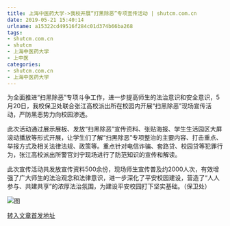 ```yaml
---
title: 上海中医药大学->我校开展“打黑除恶”专项宣传活动 | shutcm.com.cn
date: 2019-05-21 15:40:14
urlname: a15322cd49516f284c01d374b66ba268
tags: 
- shutcm.com.cn
- shutcm
- 上海中医药大学
- 上中医
categories:
- shutcm.com.cn
- 上海中医药大学
---
```



为全面推进“扫黑除恶”专项斗争工作，进一步提高师生的法治意识和安全意识，5月20日，我校保卫处联合张江高校派出所在校园内开展“扫黑除恶”现场宣传活动，严防黑恶势力向校园渗透。

此次活动通过展示展板、发放“扫黑除恶”宣传资料、张贴海报、学生生活园区大屏滚动播放等形式开展，让学生们了解“扫黑除恶”专项整治的主要内容、打击重点、举报方式及相关法律法规、政策等。重点针对电信诈骗、套路贷、校园贷等犯罪行为，张江高校派出所警官刘宁现场进行了防范知识的宣传和解读。

此次宣传活动共发放宣传资料500余份，现场师生宣传普及约2000人次，有效增强了广大师生的法治观念和法律意识，进一步深化了平安校园建设，营造了“人人参与、共建共享”的浓厚法治氛围，为建设平安校园打下坚实基础。（保卫处）



![图](http://www.shutcm.edu.cn/_upload/article/images/44/cf/e66355df46d1995d49c60e517a4d/a256f4ea-d949-4c20-878c-0cbe9ea0f69a.jpg)

[转入文章首发地址](http://www.shutcm.edu.cn/2019/0521/c973a104536/page.htm)